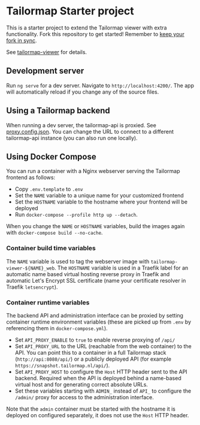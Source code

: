# Tailormap Starter project

This is a starter project to extend the Tailormap viewer with extra functionality. Fork this repository to get started! Remember to [keep your fork in sync](https://docs.github.com/en/pull-requests/collaborating-with-pull-requests/working-with-forks/syncing-a-fork).

See [tailormap-viewer](https://github.com/B3Partners/tailormap-viewer/) for details.

## Development server

Run `ng serve` for a dev server. Navigate to `http://localhost:4200/`. The app will automatically reload if you change any of the source files.

## Using a Tailormap backend

When running a dev server, the tailormap-api is proxied. See [proxy.config.json](proxy.config.json). You can change the URL to connect to a different tailormap-api instance (you can also run one locally).

## Using Docker Compose

You can run a container with a Nginx webserver serving the Tailormap frontend as follows:

 - Copy `.env.template` to `.env`
 - Set the `NAME` variable to a unique name for your customized frontend
 - Set the `HOSTNAME` variable to the hostname where your frontend will be deployed
 - Run `docker-compose --profile http up --detach`.
 
When you change the `NAME` or `HOSTNAME` variables, build the images again with `docker-compose build --no-cache`.

### Container build time variables

The `NAME` variable is used to tag the webserver image with `tailormap-viewer-${NAME}_web`. 
The `HOSTNAME` variable is used in a Traefik label for an automatic name based virtual hosting 
reverse proxy in Traefik and automatic Let's Encrypt SSL certificate (name your certificate 
resolver in Traefik `letsencrypt`).

### Container runtime variables

The backend API and administration interface can be proxied by setting container runtime 
environment variables (these are picked up from `.env` by referencing them in `docker-compose.yml`).

 - Set `API_PROXY_ENABLE` to `true` to enable reverse proxying of `/api/`
 - Set `API_PROXY_URL` to the URL (reachable from the web container) to the API. You can point 
   this to a container in a full Tailormap stack (`http://api:8080/api/`) or a publicly deployed API
   (for example `https://snapshot.tailormap.nl/api/`).
 - Set `API_PROXY_HOST` to configure the `Host` HTTP header sent to the API backend. Required when the API is
   deployed behind a name-based virtual host and for generating correct absolute URLs.
 - Set these variables starting with `ADMIN_` instead of `API_` to configure the `/admin/` proxy for access
   to the administration interface.

Note that the `admin` container must be started with the hostname it is deployed on configured separately, it does not use
the `Host` HTTP header.
